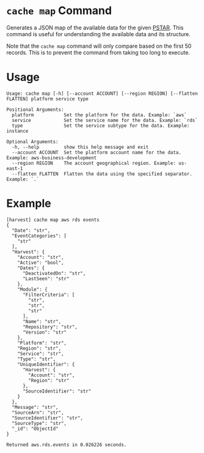 # `cache map` Command
Generates a JSON map of the available data for the given [PSTAR](../conventions/pstar.md). This command is useful for understanding the available data and its structure.

Note that the `cache map` command will only compare based on the first 50 records. This is to prevent the command from taking too long to execute.

# Usage
```
Usage: cache map [-h] [--account ACCOUNT] [--region REGION] [--flatten FLATTEN] platform service type

Positional Arguments:
  platform           Set the platform for the data. Example: `aws`
  service            Set the service name for the data. Example: `rds`
  type               Set the service subtype for the data. Example: instance

Optional Arguments:
  -h, --help         show this help message and exit
  --account ACCOUNT  Set the platform account name for the data. Example: aws-business-development
  --region REGION    The account geographical region. Example: us-east-1
  --flatten FLATTEN  Flatten the data using the specified separator. Example: `.`
```

# Example
```
[harvest] cache map aws rds events
{
  "Date": "str",
  "EventCategories": [
    "str"
  ],
  "Harvest": {
    "Account": "str",
    "Active": "bool",
    "Dates": {
      "DeactivatedOn": "str",
      "LastSeen": "str"
    },
    "Module": {
      "FilterCriteria": [
        "str",
        "str",
        "str"
      ],
      "Name": "str",
      "Repository": "str",
      "Version": "str"
    },
    "Platform": "str",
    "Region": "str",
    "Service": "str",
    "Type": "str",
    "UniqueIdentifier": {
      "Harvest": {
        "Account": "str",
        "Region": "str"
      },
      "SourceIdentifier": "str"
    }
  },
  "Message": "str",
  "SourceArn": "str",
  "SourceIdentifier": "str",
  "SourceType": "str",
  "_id": "ObjectId"
}

Returned aws.rds.events in 0.026226 seconds.
```